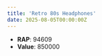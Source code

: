 ```yaml
---
title: 'Retro 80s Headphones'
date: 2025-08-05T00:00:00Z
---
```

- **RAP**: 94609
- **Value**: 850000

